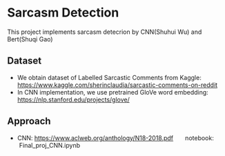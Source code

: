# Sarcasm Detection

This project implements sarcasm detecrion by CNN(Shuhui Wu) and Bert(Shuqi Gao)

## Dataset
* We obtain dataset of Labelled Sarcastic Comments from Kaggle: https://www.kaggle.com/sherinclaudia/sarcastic-comments-on-reddit
* In CNN implementation, we use pretrained GloVe word embedding: https://nlp.stanford.edu/projects/glove/

## Approach
* CNN: https://www.aclweb.org/anthology/N18-2018.pdf &nbsp; &nbsp; &nbsp; notebook: &nbsp;Final_proj_CNN.ipynb
  
  
